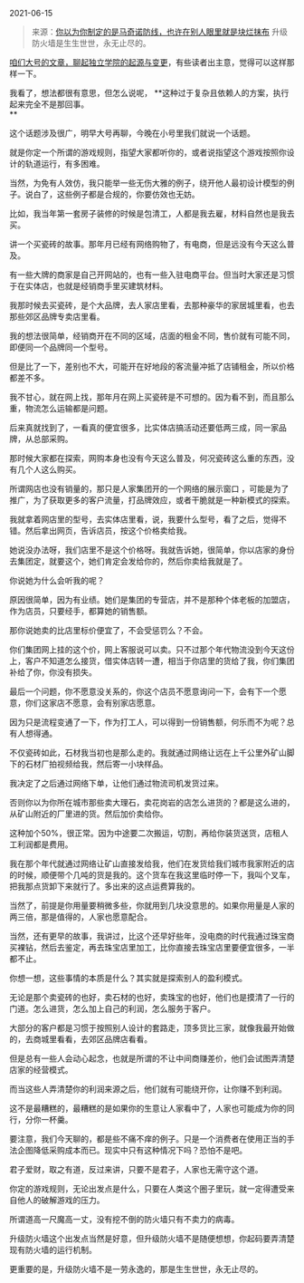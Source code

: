 2021-06-15

> 来源：[你以为你制定的是马奇诺防线，也许在别人眼里就是块烂抹布](http://mp.weixin.qq.com/s?__biz=MzU3NDc5Nzc0NQ==&mid=2247504295&idx=2&sn=1073cb51e72692fe45ae59c95a2157b5&chksm=fd2e7379ca59fa6fc1368887066fa902f3d9f1209299541ffe43b288d0168e34067e35448933&scene=27#wechat_redirect)
> 升级防火墙是生生世世，永无止尽的。

[咱们大号的文章，聊起独立学院的起源与变更](https://mp.weixin.qq.com/s?__biz=MzU0MjYwNDU2Mw==&mid=2247499481&idx=2&sn=292abad4a8f9ed54eb49a1556301b0a2&chksm=fb1a92a5cc6d1bb3860be1754d75e0d03af8c14cf8b5b602230098e3657445ffecf2c38ee4e1&token=489510864&lang=zh_CN&scene=21#wechat_redirect)，有些读者出主意，觉得可以这样那样一下。

  

我看了，想法都很有意思，但怎么说呢， **这种过于复杂且依赖人的方案，执行起来完全不是那回事。  
**

  

这个话题涉及很广，明早大号再聊，今晚在小号里我们就说一个话题。

  

就是你定一个所谓的游戏规则，指望大家都听你的，或者说指望这个游戏按照你设计的轨道运行，有多困难。

  

当然，为免有人效仿，我只能举一些无伤大雅的例子，绕开他人最初设计模型的例子。说白了，这些例子都是合规的，你要仿效也无妨。

  

比如，我当年第一套房子装修的时候是包清工，人都是我去雇，材料自然也是我去买。  

  

讲一个买瓷砖的故事。那年月已经有网络购物了，有电商，但是远没有今天这么普及。  

  

有一些大牌的商家是自己开网站的，也有一些入驻电商平台。但当时大家还是习惯于在实体店，也就是经销商手里买建筑材料。

  

我那时候去买瓷砖，是个大品牌，去人家店里看，去那种豪华的家居城里看，也去那些郊区品牌专卖店里看。  

  

我的想法很简单，经销商开在不同的区域，店面的租金不同，售价就有可能不同，即便同一个品牌同一个型号。  

  

但是比了一下，差别也不大，可能开在好地段的客流量冲抵了店铺租金，所以价格都差不多。  

  

我不甘心，就在网上找，那年月在网上买瓷砖是不可想的。因为看不到，而且那么重，物流怎么运输都是问题。

  

后来真就找到了，一看真的便宜很多，比实体店搞活动还要低两三成，同一家品牌，从总部采购。  

  

那时候大家都在探索，网购本身也没有今天这么普及，何况瓷砖这么重的东西，没有几个人这么购买。  

  

所谓网店也没有销量的，那只是人家集团开的一个网络的展示窗口 ，可能是为了推广，为了获取更多的客户流量，打品牌效应，或者干脆就是一种新模式的探索。

  

我就拿着网店里的型号，去实体店里看，说，我要什么型号，看了之后，觉得不错。然后拿出网页，告诉店员，按这个价格卖给我。

  

她说没办法呀，我们店里不是这个价格呀。我就告诉她，很简单，你以店家的身份去集团定，就要这个，她们肯定会发给你的，然后你卖给我就是了。  

  

你说她为什么会听我的呢？  

  

原因很简单，因为有业绩。她们是集团的专营店，并不是那种个体老板的加盟店，作为店员，只要经手，都算她的销售额。

  

那你说她卖的比店里标价便宜了，不会受惩罚么？不会。  

  

你们集团网上挂的这个价，网上客服说可以卖。只不过那个年代物流没到今天这份上，客户不知道怎么接货，借实体店转一遭，相当于你店里的货给了我，你们集团补给了你，你没有损失。  

  

最后一个问题，你不愿意没关系的，你这个店员不愿意询问一下，会有下一个愿意，你们这家店不愿意，会有别家店愿意。  

  

因为只是流程变通了一下，作为打工人，可以得到一份销售额，何乐而不为呢？总有人想得通。

  

不仅瓷砖如此，石材我当初也是那么走的。我就通过网络让远在上千公里外矿山脚下的石材厂拍视频给我，然后寄一小块样品。  

  

我决定了之后通过网络下单，让他们通过物流司机发货过来。  

  

否则你以为你所在城市那些卖大理石，卖花岗岩的店怎么进货的？都是这么进的，从矿山附近的厂里进的货。然后加价卖给你。  

  

这种加个50%，很正常。因为中途要二次搬运，切割，再给你装货送货，店租人工利润都是费用。  

  

我在那个年代就通过网络让矿山直接发给我，他们在发货给我们城市我家附近的店的时候，顺便带个几吨的货是我的。这个货车在我这里临时停一下，我叫个叉车，把我那点货卸下来就行了。多出来的这点运费算我的。

  

当然了，前提是你用量要稍微多些，你就用到几块没意思的。如果你用量是人家的两三倍，那是值得的，人家也愿意配合。

  

当然，还有更早的故事，我讲过，比这个还早好些年，没电商的时代我通过珠宝商买裸钻，然后去鉴定，再去珠宝店里加工，比你直接去珠宝店里要便宜很多，一半都不止。

  

你想一想，这些事情的本质是什么？其实就是探索别人的盈利模式。

  

无论是那个卖瓷砖的也好，卖石材的也好，卖珠宝的也好，他们也是摸清了一行的门道。怎么进货，怎么加上自己的利润，怎么服务于客户。

  

大部分的客户都是习惯于按照别人设计的套路走，顶多货比三家，就像我最开始做的，去商城里看看，去郊区品牌店看看。  

  

但是总有一些人会动心起念，也就是所谓的不让中间商赚差价，他们会试图弄清楚店家的经营模式。  

  

而当这些人弄清楚你的利润来源之后，他们就有可能绕开你，让你赚不到利润。  

  

这不是最糟糕的，最糟糕的是如果你的生意让人家看中了，人家也可能成为你的同行，分你一杯羹。

  

要注意，我们今天聊的，都是些不痛不痒的例子。只是一个消费者在使用正当的手法企图降低采购成本而已。现实中只有这种情况下吗？恐怕不是吧。

  

君子爱财，取之有道，反过来讲，只要不是君子，人家也无需守这个道。

  

你定的游戏规则，无论出发点是什么，只要在人类这个圈子里玩，就一定得遭受来自他人的破解游戏的压力。

  

所谓道高一尺魔高一丈，没有挖不倒的防火墙只有不卖力的病毒。

  

升级防火墙这个出发点当然是好意，但升级防火墙不是随便想想，你起码要弄清楚现有防火墙的运行机制。

  

更重要的是，升级防火墙不是一劳永逸的，那是生生世世，永无止尽的。

